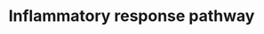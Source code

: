 ---
authors:
- N.Fidelman
- MaintBot
- Khanspers
- Zari
- DeSl
- Eweitz
description: 'Inflammation is a protective response of cells to pathogens, infection
  or tissue damage. It involves the coordinated communication of different immune
  cells and blood vessels through an intricate cascade of molecular signals. Inflammation
  can cause fever, cardiovascular pathology, allergy anaphylaxis, fibrosis, autoimmunity,
  etc.  The inflammatory response has four phases: inflammatory inducers (infection
  or tissue damage), inflammatory sensors (mast cells and macrophages), inflammatory
  mediators (cytokines, chemokines, etc.) and the tissues that are affected. Each
  phase has many options that are triggered based on the type pathogen introduced.  In
  addition, chronic inflammatory conditions, where an inducer is not well defined,
  are becoming more common. These conditions are of particular interest because they
  coincide with other diseases such as obesity, type 2 diabetes, atherosclerosis,
  neurodegenerative diseases and cancer. [http://www.thermofisher.com/ls/en/home/life-science/cell-analysis/signaling-pathways/inflammatory-response-pathway.html#]  Proteins
  on this pathway have targeted assays available via the [https://assays.cancer.gov/available_assays?wp_id=WP453
  CPTAC Assay Portal]'
last-edited: 2021-05-14
organisms:
- Homo sapiens
redirect_from:
- /index.php/Pathway:WP453
- /instance/WP453
schema-jsonld:
- '@context': https://schema.org/
  '@id': https://wikipathways.github.io/pathways/WP453.html
  '@type': Dataset
  creator:
    '@type': Organization
    name: WikiPathways
  description: 'Inflammation is a protective response of cells to pathogens, infection
    or tissue damage. It involves the coordinated communication of different immune
    cells and blood vessels through an intricate cascade of molecular signals. Inflammation
    can cause fever, cardiovascular pathology, allergy anaphylaxis, fibrosis, autoimmunity,
    etc.  The inflammatory response has four phases: inflammatory inducers (infection
    or tissue damage), inflammatory sensors (mast cells and macrophages), inflammatory
    mediators (cytokines, chemokines, etc.) and the tissues that are affected. Each
    phase has many options that are triggered based on the type pathogen introduced.  In
    addition, chronic inflammatory conditions, where an inducer is not well defined,
    are becoming more common. These conditions are of particular interest because
    they coincide with other diseases such as obesity, type 2 diabetes, atherosclerosis,
    neurodegenerative diseases and cancer. [http://www.thermofisher.com/ls/en/home/life-science/cell-analysis/signaling-pathways/inflammatory-response-pathway.html#]  Proteins
    on this pathway have targeted assays available via the [https://assays.cancer.gov/available_assays?wp_id=WP453
    CPTAC Assay Portal]'
  keywords:
  - FN1
  - IFNG
  - LAMB1
  - IL2RG
  - CD40
  - CD86
  - CD80
  - IL5RA
  - COL1A1
  - LAMA5
  - IGHM
  - LCK
  - TNFRSF1A
  - IL4R
  - IL2RB
  - THBS3
  - IL2RA
  - LAMC2
  - IGHA2
  - TNFRSF1B
  - VTN
  - ZAP70
  - IL5
  - CD40LG
  - COL3A1
  - CD28
  - IL2
  - IGHA1
  - LAMC1
  - IL4
  - LAMB2
  - COL1A2
  - THBS1
  license: CC0
  name: Inflammatory response pathway
seo: CreativeWork
title: Inflammatory response pathway
wpid: WP453
---